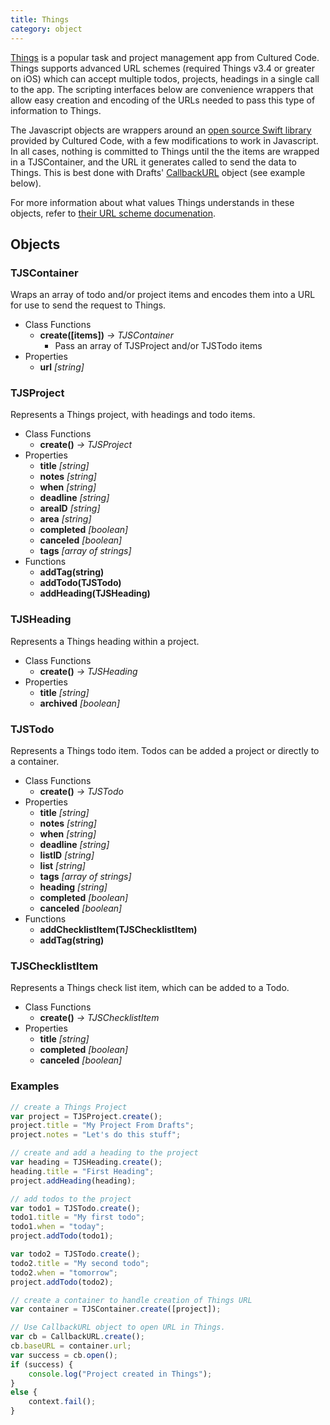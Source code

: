 ```yaml
---
title: Things
category: object
---
```


[Things](https://culturedcode.com/things/) is a popular task and project management app from Cultured Code. Things supports advanced URL schemes (required Things v3.4 or greater on iOS) which can accept multiple todos, projects, headings in a single call to the app. The scripting interfaces below are convenience wrappers that allow easy creation and encoding of the URLs needed to pass this type of information to Things.

The Javascript objects are wrappers around an [open source Swift library](https://github.com/culturedcode/ThingsJSONCoder) provided by Cultured Code, with a few modifications to work in Javascript.  In all cases, nothing is committed to Things until the the items are wrapped in a TJSContainer, and the URL it generates called to send the data to Things. This is best done with Drafts' [CallbackURL](/CallbackURL) object (see example below).

For more information about what values Things understands in these objects, refer to [their URL scheme documenation](https://support.culturedcode.com/customer/en/portal/articles/2803573).

## Objects

### TJSContainer

Wraps an array of todo and/or project items and encodes them into a URL for use to send the request to Things.

- Class Functions
  - **create([items])** *-> TJSContainer*
    - Pass an array of TJSProject and/or TJSTodo items
- Properties
  - **url** *[string]*

### TJSProject

Represents a Things project, with headings and todo items.

- Class Functions
  - **create()** *-> TJSProject*
- Properties
  - **title** *[string]*
  - **notes** *[string]*
  - **when** *[string]*
  - **deadline** *[string]*
  - **areaID** *[string]*
  - **area** *[string]*
  - **completed** *[boolean]*
  - **canceled** *[boolean]*
  - **tags** *[array of strings]*
- Functions
  - **addTag(string)**
  - **addTodo(TJSTodo)**
  - **addHeading(TJSHeading)**

### TJSHeading

Represents a Things heading within a project.

- Class Functions
  - **create()** *-> TJSHeading*
- Properties
  - **title** *[string]*
  - **archived** *[boolean]*

### TJSTodo

Represents a Things todo item. Todos can be added a project or directly to a container.

- Class Functions
  - **create()** *-> TJSTodo*
- Properties
  - **title** *[string]*
  - **notes** *[string]*
  - **when** *[string]*
  - **deadline** *[string]*
  - **listID** *[string]*
  - **list** *[string]*
  - **tags** *[array of strings]*
  - **heading** *[string]*
  - **completed** *[boolean]*
  - **canceled** *[boolean]*
- Functions
  - **addChecklistItem(TJSChecklistItem)**
  - **addTag(string)**

### TJSChecklistItem

Represents a Things check list item, which can be added to a Todo.

- Class Functions
  - **create()** *-> TJSChecklistItem*
- Properties
  - **title** *[string]*
  - **completed** *[boolean]*
  - **canceled** *[boolean]*

### Examples

```javascript
// create a Things Project
var project = TJSProject.create();
project.title = "My Project From Drafts";
project.notes = "Let's do this stuff";

// create and add a heading to the project
var heading = TJSHeading.create();
heading.title = "First Heading";
project.addHeading(heading);

// add todos to the project
var todo1 = TJSTodo.create();
todo1.title = "My first todo";
todo1.when = "today";
project.addTodo(todo1);

var todo2 = TJSTodo.create();
todo2.title = "My second todo";
todo2.when = "tomorrow";
project.addTodo(todo2);

// create a container to handle creation of Things URL
var container = TJSContainer.create([project]);

// Use CallbackURL object to open URL in Things.
var cb = CallbackURL.create();
cb.baseURL = container.url;
var success = cb.open();
if (success) {
	console.log("Project created in Things");
}
else {
	context.fail();
}
```
